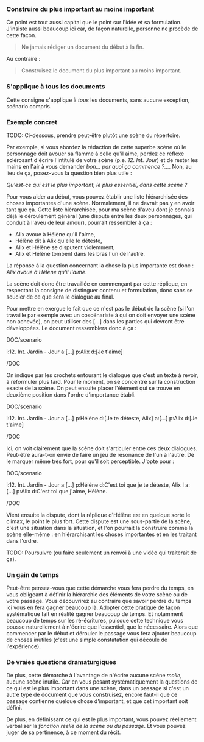 <!-- Page: #430 Ne pas procéder dans l'ordre -->

### Construire du plus important au moins important

Ce point est tout aussi capital que le point sur l'idée et sa formulation. J'insiste aussi beaucoup ici car, de façon naturelle, personne ne procède de cette façon.

> Ne jamais rédiger un document du début à la fin.

Au contraire :

> Construisez le document du plus important au moins important.
	
### S'applique à tous les documents

Cette consigne s'applique à *tous* les documents, sans aucune exception, scénario compris. 

### Exemple concret

<adminonly>
  TODO: Ci-dessous, prendre peut-être plutôt une scène du répertoire.
</adminonly>

Par exemple, si vous abordez la rédaction de cette superbe scène où le personnage doit avouer sa flamme à celle qu'il aime, perdez ce réflexe sclérosant d'écrire l'intitulé de votre scène (p.e. *12. Int. Jour*) et de rester les mains en l'air à vous demander *bon… par quoi ça commence ?…*. Non, au lieu de ça, posez-vous la question bien plus utile :

*Qu'est-ce qui est le plus important, le plus essentiel, dans cette scène ?*

Pour vous aider au début, vous pouvez établir une liste hiérarchisée des choses importantes d'une scène. Normalement, il ne devrait pas y en avoir tant que ça. Cette liste hiérarchisée, pour ma scène d'aveu dont je connais déjà le déroulement général (une dispute entre les deux personnages, qui conduit à l'aveu de leur amour), pourrait ressembler à ça :

* Alix avoue à Hélène qu'il l'aime,
* Hélène dit à Alix qu'elle le déteste,
* Alix et Hélène se disputent violemment,
* Alix et Hélène tombent dans les bras l'un de l'autre.

La réponse à la question concernant la chose la plus importante est donc : *Alix avoue à Hélène qu'il l'aime*.

La scène doit donc être travaillée en commençant par cette réplique, en respectant la consigne de distinguer contenu et formulation, donc sans se soucier de ce que sera le dialogue au final.

Pour mettre en exergue le fait que ce n'est pas le début de la scène (si l'on travaille par exemple avec un coscénariste à qui on doit envoyer une scène non achevée), on peut utiliser des […] dans les parties qui devront être développées. Le document ressemblera donc à ça :

DOC/scenario

i:12. Int. Jardin - Jour
a:[…]
p:Alix
d:[Je t'aime]

/DOC



On indique par les crochets entourant le dialogue que c'est un texte à revoir, à reformuler plus tard. Pour le moment, on se concentre sur la construction exacte de la scène. On peut ensuite placer l'élément qui se trouve en deuxième position dans l'ordre d'importance établi. 

DOC/scenario

i:12. Int. Jardin - Jour
a:[…]
p:Hélène
d:[Je te déteste, Alix]
a:[…]
p:Alix
d:[Je t'aime]

/DOC

Ici, on voit clairement que la scène doit s'articuler entre ces deux dialogues. Peut-être aura-t-on envie de faire un jeu de résonance de l'un à l'autre. De le marquer même très fort, pour qu'il soit perceptible. J'opte pour :


DOC/scenario

i:12. Int. Jardin - Jour
a:[…]
p:Hélène
d:C'est toi que je te déteste, Alix !
a:[…]
p:Alix
d:C'est toi que j'aime, Hélène.

/DOC

Vient ensuite la dispute, dont la réplique d'Hélène est en quelque sorte le climax, le point le plus fort. Cette dispute est une sous-partie de la scène, c'est une situation dans la situation, et l'on pourrait la construire comme la scène elle-même : en hiérarchisant les choses importantes et en les traitant dans l'ordre.

<adminonly>
  TODO: Poursuivre (ou faire seulement un renvoi à une vidéo qui traiterait de ça).
</adminonly>


### Un gain de temps

Peut-être pensez-vous que cette démarche vous fera perdre du temps, en vous obligeant à définir la hiérarchie des éléments de votre scène ou de votre passage. Vous découvrirez au contraire que savoir perdre du temps ici vous en fera gagner beaucoup là. Adopter cette pratique de façon systématique fait en réalité gagner beaucoup de temps. Et notamment beaucoup de temps sur les ré-écritures, puisque cette technique vous pousse naturellement à n'écrire que l'essentiel, que le nécessaire. Alors que commencer par le début et dérouler le passage vous fera ajouter beaucoup de choses inutiles (c'est une simple constatation qui découle de l'expérience).

### De vraies questions dramaturgiques

De plus, cette démarche à l'avantage de n'écrire aucune scène *molle*, aucune scène inutile. Car en vous posant systématiquement la questions de ce qui est le plus important dans une scène, dans un passage si c'est un autre type de document que vous construisez, encore faut-il que ce passage contienne quelque chose d'important, et que cet important soit défini.

De plus, en définissant ce qui est le plus important, vous pouvez réellement verbaliser la *fonction réelle de la scène ou du passage*. Et vous pouvez juger de sa pertinence, à ce moment du récit.